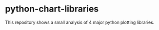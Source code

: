 # python-chart-libraries
This repository shows a small analysis of 4 major python plotting libraries. 

